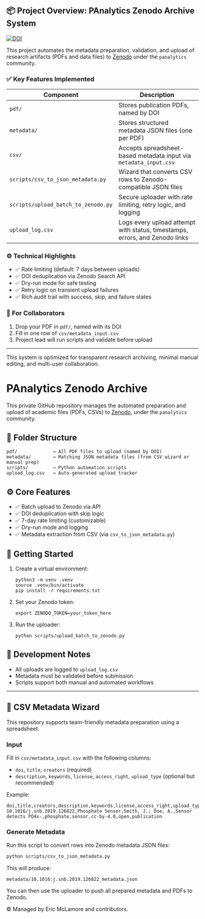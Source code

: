 ## 📦 Project Overview: PAnalytics Zenodo Archive System

[![DOI](https://zenodo.org/badge/DOI/10.5281/zenodo.15460330.svg)](https://doi.org/10.5281/zenodo.15460330)

This project automates the metadata preparation, validation, and upload of research artifacts (PDFs and data files) to [Zenodo](https://zenodo.org/) under the `panalytics` community.

### ✅ Key Features Implemented

| Component              | Description                                                                 |
|------------------------|-----------------------------------------------------------------------------|
| `pdf/`                 | Stores publication PDFs, named by DOI                                       |
| `metadata/`            | Stores structured metadata JSON files (one per PDF)                         |
| `csv/`                 | Accepts spreadsheet-based metadata input via `metadata_input.csv`           |
| `scripts/csv_to_json_metadata.py` | Wizard that converts CSV rows to Zenodo-compatible JSON files     |
| `scripts/upload_batch_to_zenodo.py` | Secure uploader with rate limiting, retry logic, and logging     |
| `upload_log.csv`       | Logs every upload attempt with status, timestamps, errors, and Zenodo links |

### ⚙️ Technical Highlights

- ✅ Rate limiting (default: 7 days between uploads)
- ✅ DOI deduplication via Zenodo Search API
- ✅ Dry-run mode for safe testing
- ✅ Retry logic on transient upload failures
- ✅ Rich audit trail with success, skip, and failure states

### 🧪 For Collaborators

1. Drop your PDF in `pdf/`, named with its DOI
2. Fill in one row of `csv/metadata_input.csv`
3. Project lead will run scripts and validate before upload

---

This system is optimized for transparent research archiving, minimal manual editing, and multi-user collaboration.

# PAnalytics Zenodo Archive

This private GitHub repository manages the automated preparation and upload of academic files (PDFs, CSVs) to [Zenodo](https://zenodo.org/), under the `panalytics` community.

## 📁 Folder Structure

```
pdf/             → All PDF files to upload (named by DOI)
metadata/        → Matching JSON metadata files (from CSV wizard or manual prep)
scripts/         → Python automation scripts
upload_log.csv   → Auto-generated upload tracker
```

## ⚙️ Core Features

- ✅ Batch upload to Zenodo via API
- ✅ DOI deduplication with skip logic
- ✅ 7-day rate limiting (customizable)
- ✅ Dry-run mode and logging
- ✅ Metadata extraction from CSV (via `csv_to_json_metadata.py`)

## 🚀 Getting Started

1. Create a virtual environment:
   ```
   python3 -m venv .venv
   source .venv/bin/activate
   pip install -r requirements.txt
   ```

2. Set your Zenodo token:
   ```
   export ZENODO_TOKEN=your_token_here
   ```

3. Run the uploader:
   ```
   python scripts/upload_batch_to_zenodo.py
   ```

## 🧪 Development Notes

- All uploads are logged to `upload_log.csv`
- Metadata must be validated before submission
- Scripts support both manual and automated workflows

---

## 🧙 CSV Metadata Wizard

This repository supports team-friendly metadata preparation using a spreadsheet.

### Input

Fill in `csv/metadata_input.csv` with the following columns:

- `doi`, `title`, `creators` (required)
- `description`, `keywords`, `license`, `access_right`, `upload_type` (optional but recommended)

Example:

```csv
doi,title,creators,description,keywords,license,access_right,upload_type
10.1016/j.snb.2019.126822,Phosphate Sensor,Smith, J.; Doe, A.,Sensor detects PO4x-,phosphate,sensor,cc-by-4.0,open,publication
```

### Generate Metadata

Run this script to convert rows into Zenodo metadata JSON files:

```bash
python scripts/csv_to_json_metadata.py
```

This will produce:
```
metadata/10.1016:j.snb.2019.126822_metadata.json
```

You can then use the uploader to push all prepared metadata and PDFs to Zenodo.

© Managed by Eric McLamore and contributors.